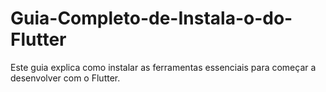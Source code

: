 # Guia-Completo-de-Instala-o-do-Flutter
Este guia explica como instalar as ferramentas essenciais para começar a desenvolver com o Flutter.
